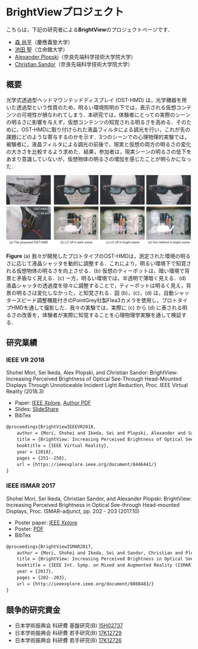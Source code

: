 # BrightViewプロジェクト

こちらは，下記の研究者による**BrightView**のプロジェクトページです．

* [森 尚平](https://mugichoko445.bitbucket.io/)（慶應義塾大学）
* [池田 聖](https://sites.google.com/view/ikeda-sei/home)（立命館大学）
* [Alexander Plopski](http://imd.naist.jp/people/alexanderplopski/)（奈良先端科学技術大学院大学）
* [Christian Sandor](http://imd.naist.jp/people/christiansandor/)（奈良先端科学技術大学院大学）

## 概要

光学式透過型ヘッドマウンテッドディスプレイ (OST-HMD) は，光学機器を用いた透過型という性質のため，明るい環境照明の下では，表示される仮想コンテンツの可視性が損なわれてしまう．本研究では，体験者にとっての実際のシーンの明るさに影響を与えず，仮想コンテンツの知覚される明るさを高める．そのために，OST-HMDに取り付けられた液晶フィルタによる調光を行い，これが先の課題にどのような寄与するのかを示す．3つのシーンでの心理物理的実験では，被験者に，液晶フィルタによる調光の前後で，現実と仮想の両方の明るさの変化の大きさを比較するよう求めた．結果，参加者は，現実シーンの明るさの低下をあまり意識していないが，仮想物体の明るさの増加を感じたことが明らかになった．

![teaser](./figs/teaser.jpg)

**Figure** (a) 我々が開発したプロトタイプのOST-HMDは，測定された環境の明るさに応じて液晶シャッタを動的に調整する．これにより，明るい環境下で知覚される仮想物体の明るさを向上させる．(b) 仮想のティーポットは，暗い環境で背景と矛盾なく見える．(c) 一方，明るい環境では，半透明で薄暗く見える．(d) 液晶シャッタの透過度を徐々に調整することで，ティーポットは明るく見え，背景の明るさは変化しなかった，と知覚される．図 (b)，(c)，(d) は，自動シャッタースピード調整機能付きのPointGrey社製Flea3カメラを使用し，プロトタイプHMDを通して撮影した．我々の実験では，実際に (c) から (d) に表される明るさの改善を，体験者が実際に知覚することを心理物理学実験を通して検証する．

## 研究業績
### IEEE VR 2018

Shohei Mori, Sei Ikeda, Alex Plopski, and Christian Sandor: BrightView: Increasing Perceived  Brightness of Optical See-Through Head-Mounted Displays Through Unnoticeable Incident Light Reduction, Proc. IEEE Virtual Reality (2018.3)

* Paper: [IEEE Xplore](https://ieeexplore.ieee.org/document/8446441/), [Author PDF](./papers/vr2018/brightview-vr2018.pdf)
* Slides: [SlideShare](https://www.slideshare.net/ShoheiMori/brightview-at-ieee-vr-2018)
* BibTex
```tex
@proceedings{BrightViewIEEEVR2018,
	author = {Mori, Shohei and Ikeda, Sei and Plopski, Alexander and Sandor, Christian},
	title = {BrightView: Increasing Perceived Brightness of Optical See-Through Head-Mounted Displays Through Unnoticeable Incident Light Reduction},
	booktitle = {IEEE Virtual Reality},
	year = {2018},
	pages = {251--258},
	url = {https://ieeexplore.ieee.org/document/8446441/}
}
```

### IEEE ISMAR 2017

Shohei Mori, Sei Ikeda, Christian Sandor, and Alexander Plopski: BrightView: Increasing Perceived Brightness in Optical See-through Head-mounted Displays, Proc. ISMAR-adjunct, pp. 202 - 203 (2017.10)

* Poster paper: [IEEE Xplore](http://ieeexplore.ieee.org/document/8088483/)
* Poster: [PDF](./papers/ismar2017/poster_ismar2017.pdf)
* BibTex
```tex
@proceedings{BrightViewISMAR2017,
	author = {Mori, Shohei and Ikeda, Sei and Sandor, Christian and Plopski, Alexander},
	title = {BrightView: Increasing Perceived Brightness in Optical See-through Head-mounted Displays},
	booktitle = {IEEE Int. Symp. on Mixed and Augmented Reality (ISMAR)-Adjunct},
	year = {2017},
	pages = {202--203},
	url = {http://ieeexplore.ieee.org/document/8088483/}
}
```

## 競争的研究資金

* 日本学術振興会 科研費 基盤研究(B) [15H02737](https://kaken.nii.ac.jp/grant/KAKENHI-PROJECT-15H02737/)
* 日本学術振興会 科研費 若手研究(B) [17K12729](https://kaken.nii.ac.jp/grant/KAKENHI-PROJECT-17K12729/)
* 日本学術振興会 科研費 若手研究(B) [17K12726](https://kaken.nii.ac.jp/grant/KAKENHI-PROJECT-17K12726/)
